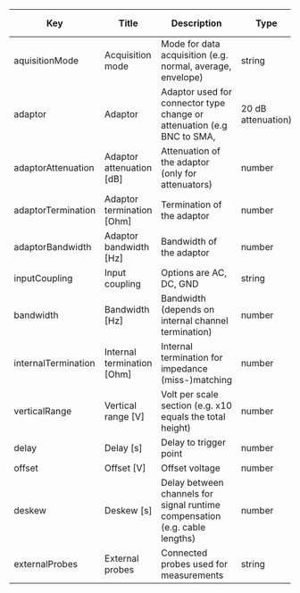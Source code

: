 | Key|Title|Description|Type|Required|Default value|
|-|-|-|-|-|-|
|aquisitionMode|Acquisition mode|Mode for data acquisition (e.g. normal, average, envelope)|string|true||
|adaptor|Adaptor|Adaptor used for connector type change or attenuation (e.g BNC to SMA, |20 dB attenuation) |string |true||
|adaptorAttenuation |Adaptor attenuation [dB] |Attenuation of the adaptor (only for attenuators) |number |false||
|adaptorTermination |Adaptor termination [Ohm] |Termination of the adaptor |number |false||
|adaptorBandwidth |Adaptor bandwidth [Hz] |Bandwidth of the adaptor |number |false||
|inputCoupling |Input coupling |Options are AC, DC, GND |string |true||
|bandwidth |Bandwidth [Hz] |Bandwidth (depends on internal channel termination) |number |true||
|internalTermination |Internal termination [Ohm] |Internal termination for impedance (miss-)matching |number |false||
|verticalRange |Vertical range [V] |Volt per scale section (e.g. x10 equals the total height) |number |true||
|delay |Delay [s] |Delay to trigger point |number |true||
|offset |Offset [V] |Offset voltage |number |true||
|deskew |Deskew [s] |Delay between channels for signal runtime compensation (e.g. cable lengths) |number |true||
|externalProbes |External probes |Connected probes used for measurements |string|true||
